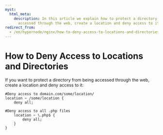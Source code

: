 ```yaml
---
myst:
  html_meta:
    description: In this article we explain how to protect a directory from being
      accessed through the web, create a location and deny access to it.
redirect_from:
  - /en/hypernode/nginx/how-to-deny-access-to-locations-and-directories/
---
```


<!-- source: https://support.hypernode.com/en/hypernode/nginx/how-to-deny-access-to-locations-and-directories/ -->

# How to Deny Access to Locations and Directories

If you want to protect a directory from being accessed through the web, create a location and deny access to it:

```nginx
#Deny access to domain.com/some/location/
location ~ /some/location {
    deny all;

#Deny access to all .php files
    location ~ \.php$ {
        deny all;
    }
}

```

